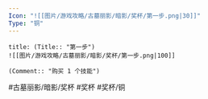 ```yaml
---
Icon: "![[图片/游戏攻略/古墓丽影/暗影/奖杯/第一步.png|30]]"
Type: "铜"
---
```

```ad-common-bronze-trophy
title: (Title:: "第一步")
![[图片/游戏攻略/古墓丽影/暗影/奖杯/第一步.png|100]]

(Comment:: "购买 1 个技能")
```

#古墓丽影/暗影/奖杯 #奖杯 #奖杯/铜
